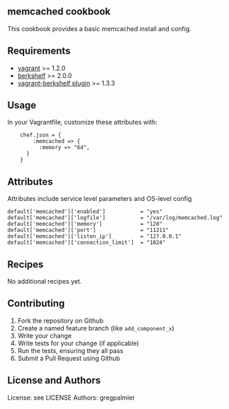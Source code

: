 memcached cookbook
------------------

This cookbook provides a basic memcached install and config.

Requirements
------------
* [vagrant](http://downloads.vagrantup.com/) >= 1.2.0
* [berkshelf](http://berkshelf.com/) >= 2.0.0
* [vagrant-berkshelf plugin](https://github.com/RiotGames/vagrant-berkshelf) >= 1.3.3

Usage
-----

In your Vagrantfile, customize these attributes with:

````
    chef.json = {
        :memcached => {
          :memory => "64",
      }
    }
````

Attributes
----------

Attributes include service level parameters and OS-level config

````
default['memcached']['enabled']           = "yes"
default['memcached']['logfile']           = "/var/log/memcached.log"
default['memcached']['memory']            = "128"
default['memcached']['port']              = "11211"
default['memcached']['listen_ip']         = "127.0.0.1"
default['memcached']['connection_limit']  = "1024"
````

Recipes
-------

No additional recipes yet.

Contributing
------------

1. Fork the repository on Github
2. Create a named feature branch (like `add_component_x`)
3. Write your change
4. Write tests for your change (if applicable)
5. Run the tests, ensuring they all pass
6. Submit a Pull Request using Github

License and Authors
-------------------
License: see LICENSE
Authors: gregpalmier
